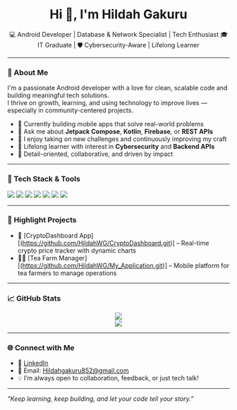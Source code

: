
<h1 align="center">Hi 👋, I'm Hildah Gakuru</h1>
<p align="center">
  💻 Android Developer | Database & Network Specialist | Tech Enthusiast  
  🎓 IT Graduate | 🛡️ Cybersecurity-Aware | Lifelong Learner
</p>

---

### 🌱 About Me

I'm a passionate Android developer with a love for clean, scalable code and building meaningful tech solutions.  
I thrive on growth, learning, and using technology to improve lives — especially in community-centered projects.

- 🔭 Currently building mobile apps that solve real-world problems
- 💬 Ask me about **Jetpack Compose**, **Kotlin**, **Firebase**, or **REST APIs**
- 🌟 I enjoy taking on new challenges and continuously improving my craft
- 🧠 Lifelong learner with interest in **Cybersecurity** and **Backend APIs**
- 🎯 Detail-oriented, collaborative, and driven by impact

---

### 💼 Tech Stack & Tools

<p align="left">
  <img src="https://img.shields.io/badge/Kotlin-0095D5?style=for-the-badge&logo=kotlin&logoColor=white"/>
  <img src="https://img.shields.io/badge/Java-ED8B00?style=for-the-badge&logo=java&logoColor=white"/>
  <img src="https://img.shields.io/badge/Firebase-FFCA28?style=for-the-badge&logo=firebase&logoColor=black"/>
  <img src="https://img.shields.io/badge/Jetpack%20Compose-4285F4?style=for-the-badge&logo=android&logoColor=white"/>
  <img src="https://img.shields.io/badge/XML-E44D26?style=for-the-badge&logo=w3c&logoColor=white"/>
  <img src="https://img.shields.io/badge/Git-F05032?style=for-the-badge&logo=git&logoColor=white"/>
  <img src="https://img.shields.io/badge/SQL-4479A1?style=for-the-badge&logo=mysql&logoColor=white"/>
</p>

---

### 🚀 Highlight Projects

- 📱 [CryptoDashboard App][(https://github.com/HildahWG/CryptoDashboard.git)] – Real-time crypto price tracker with dynamic charts
- 🧑‍🌾 [Tea Farm Manager][(https://github.com/HildahWG/My_Application.git)] – Mobile platform for tea farmers to manage operations


---


### 📈 GitHub Stats

<p align="center">
  <img src="https://github-readme-stats.vercel.app/api?username=hildahgakuru&show_icons=true&theme=radical" />
  <br />
  <img src="https://github-readme-streak-stats.herokuapp.com?user=hildahgakuru&theme=radical" />
</p>

---

### 🌐 Connect with Me

- 🔗 [LinkedIn]([https://linkedin.com/](https://www.linkedin.com/in/hildah-gakuru-a71a66277?lipi=urn%3Ali%3Apage%3Ad_flagship3_profile_view_base_contact_details%3BskFzAxcQSAaFuvNC3vkndg%3D%3D))
- 📧 Email: Hildahgakuru852@gmail.com 
- 💡 I’m always open to collaboration, feedback, or just tech talk!

---

_“Keep learning, keep building, and let your code tell your story.”_

